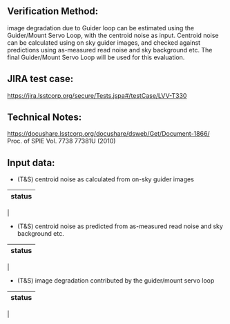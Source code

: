 Verification Method:
---
image degradation due to Guider loop can be estimated using the Guider/Mount Servo Loop, with the centroid noise as input.
Centroid noise can be calculated using on sky guider images, and checked against predictions using as-measured read noise and sky background etc. 
The final Guider/Mount Servo Loop will be used for this evaluation.

JIRA test case:
---
https://jira.lsstcorp.org/secure/Tests.jspa#/testCase/LVV-T330

Technical Notes:
---
https://docushare.lsstcorp.org/docushare/dsweb/Get/Document-1866/
Proc. of SPIE Vol. 7738 77381U (2010)

Input data:
---
* (T&S) centroid noise as calculated from on-sky guider images

status |
-|
|

* (T&S) centroid noise as predicted from as-measured read noise and sky background etc.

status |
-|
|

* (T&S) image degradation contributed by the guider/mount servo loop

status |
-|
|

